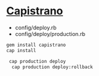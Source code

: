# [Capistrano](Capistrano)

* config/deploy.rb
* config/deploy/production.rb

```sh
gem install capistrano
cap install

 cap production deploy
  cap production deploy:rollback
```
